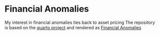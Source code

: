 # Financial Anomalies

My interest in financial anomalies ties back to asset pricing
The repository is based on the [quarto project](https://quarto.org/) and rendered as [Financial Anomalies](https://github.com/krishpn/financialanomalies/blob/main/Financial-Anomalies.pdf)